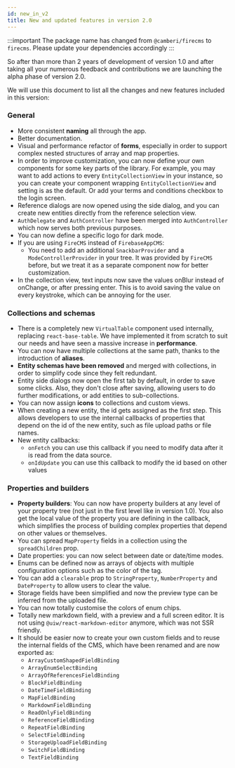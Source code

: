 ```yaml
---
id: new_in_v2
title: New and updated features in version 2.0
---
```


:::important
The package name has changed from `@camberi/firecms` to `firecms`.
Please update your dependencies accordingly
:::

So after than more than 2 years of development of version 1.0 and after taking
all your numerous feedback and contributions we are launching the alpha phase of
version 2.0.

We will use this document to list all the changes and new features included in
this version:

### General

- More consistent **naming** all through the app.
- Better documentation.
- Visual and performance refactor of **forms**, especially in order to support
  complex nested structures of array and map properties.
- In order to improve customization, you can now define your own components for
  some key parts of the library. For example, you may want to add actions to
  every `EntityCollectionView` in your instance, so you can create your
  component wrapping `EntityCollectionView` and setting is as the default. Or
  add your terms and conditions checkbox to the login screen.
- Reference dialogs are now opened using the side dialog, and you can create new
  entities directly from the reference selection view.
- `AuthDelegate` and `AuthController` have been merged into `AuthController`
  which now serves both previous purposes.
- You can now define a specific logo for dark mode.
- If you are using `FireCMS` instead of `FirebaseAppCMS`:
  - You need to add an additional `SnackbarProvider` and a `ModeControllerProvider` 
  in your tree.
  It was provided by `FireCMS` before, but we treat it as a separate component 
  now for better customization.
- In the collection view, text inputs now save the values onBlur instead of
  onChange, or after pressing enter. This is to avoid saving the value on every
  keystroke, which can be annoying for the user.

### Collections and schemas

- There is a completely new `VirtualTable` component used internally,
  replacing `react-base-table`. We have implemented it from scratch to suit our
  needs and have seen a massive increase in **performance**.
- You can now have multiple collections at the same path, thanks to the
  introduction of **aliases**.
- **Entity schemas have been removed** and merged with collections, in order to
  simplify code since they felt redundant.
- Entity side dialogs now open the first tab by default, in order to save some
  clicks. Also, they don't close after saving, allowing users to do further
  modifications, or add entities to sub-collections.
- You can now assign **icons** to collections and custom views.
- When creating a new entity, the id gets assigned as the first step. This
  allows developers to use the internal callbacks of properties that depend on
  the id of the new entity, such as file upload paths or file names.
- New entity callbacks:
  - `onFetch` you can use this callback if you need to modify data after it is 
  read from the data source.
  - `onIdUpdate` you can use this callback to modify the id based on other
  values

### Properties and builders

- **Property builders**: You can now have property builders at any level of your
  property tree (not just in the first level like in version 1.0). You also get
  the local value of the property you are defining in the callback, which
  simplifies the process of building complex properties that depend on other
  values or themselves.
- You can spread `MapProperty` fields in a collection using the `spreadChildren`
  prop.
- Date properties: you can now select between date or date/time modes.
- Enums can be defined now as arrays of objects with multiple configuration
  options such as the color of the tag.
- You can add a `clearable` prop to `StringProperty`, `NumberProperty` and `DateProperty` 
  to allow users to clear the value.
- Storage fields have been simplified and now the preview type can be inferred
  from the uploaded file.
- You can now totally customise the colors of enum chips.
- Totally new markdown field, with a preview and a full screen editor. It is
  not using `@uiw/react-markdown-editor` anymore, which was not SSR friendly.
- It should be easier now to create your own custom fields and to reuse the
  internal fields of the CMS, which have been renamed and are now exported as:
  - `ArrayCustomShapedFieldBinding`
  - `ArrayEnumSelectBinding`
  - `ArrayOfReferencesFieldBinding`
  - `BlockFieldBinding`
  - `DateTimeFieldBinding`
  - `MapFieldBinding`
  - `MarkdownFieldBinding`
  - `ReadOnlyFieldBinding`
  - `ReferenceFieldBinding`
  - `RepeatFieldBinding`
  - `SelectFieldBinding`
  - `StorageUploadFieldBinding`
  - `SwitchFieldBinding`
  - `TextFieldBinding`
